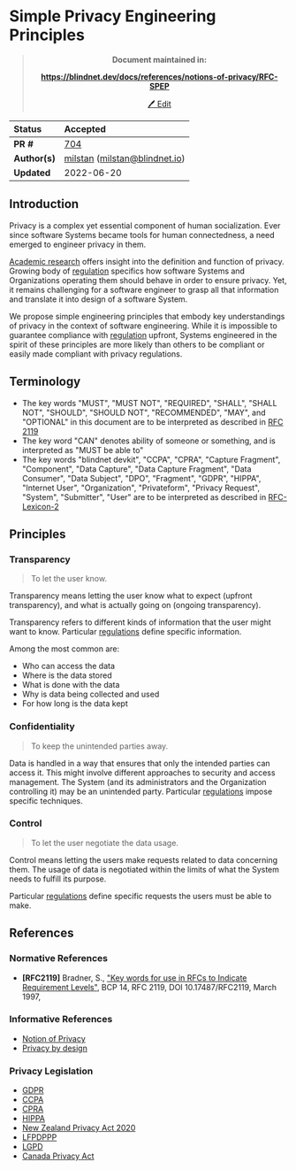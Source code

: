 # Simple Privacy Engineering Principles

> <p align="center"><strong>Document maintained in:</strong></p>
>
> <p align="center">
> <a href="https://blindnet.dev/docs/references/notions-of-privacy/RFC-SPEP"><strong>https://blindnet.dev/docs/references/notions-of-privacy/RFC-SPEP</strong></a>
> </p>
>
> <p align="center"><a href="https://github.com/blindnet-io/blindnet.dev/edit/main/docs/08-references/01-notions-of-privacy/02-RFC-SPEP.md">🖊️ Edit</a></p>


| Status        | Accepted                                                                              |
| :------------ | :------------------------------------------------------------------------------------- |
| **PR #**      | [704](https://github.com/blindnet-io/product-management/pull/704)                    |
| **Author(s)** | [milstan](https://github.com/milstan) (milstan@blindnet.io)                           |
| **Updated**   | 2022-06-20                                                                             |


## Introduction

Privacy is a complex yet essential component of human socialization.
Ever since software Systems became tools for human connectedness, a need emerged to engineer privacy in them.

[Academic research](../notion-of-privacy.md) offers insight into the definition and function of privacy. Growing body of [regulation](#privacy-legislation) specifics how software Systems and Organizations operating them should behave in order to ensure privacy. Yet, it remains challenging for a software engineer to grasp all that information and translate it into design of a software System.

We propose simple engineering principles that embody key understandings of privacy in the context of software engineering.
While it is impossible to guarantee compliance with [regulation](#privacy-legislation) upfront, Systems engineered in the spirit of these principles are more likely than others to be compliant or easily made compliant with privacy regulations.

## Terminology

- The key words "MUST", "MUST NOT", "REQUIRED", "SHALL", "SHALL NOT", "SHOULD", "SHOULD NOT", "RECOMMENDED",  "MAY", and "OPTIONAL" in this document are to be interpreted as described in [RFC 2119](https://datatracker.ietf.org/doc/html/rfc2119)
- The key word "CAN" denotes ability of someone or something, and is interpreted as "MUST be able to"
- The key words "blindnet devkit", "CCPA", "CPRA", "Capture Fragment", "Component", "Data Capture", "Data Capture Fragment", "Data Consumer", "Data Subject", "DPO", "Fragment", "GDPR", "HIPPA", "Internet User", "Organization", "Privateform", "Privacy Request", "System", "Submitter", "User" are to be interpreted as described in [RFC-Lexicon-2](../lexicon/RFC-Lexicon-2.md)


## Principles

### Transparency

> To let the user know.

Transparency means letting the user know what to expect (upfront transparency), and what is actually going on (ongoing transparency).

Transparency refers to different kinds of information that the user might want to know.
Particular [regulations](#privacy-legislation) define specific information.

Among the most common are:

- Who can access the data
- Where is the data stored
- What is done with the data
- Why is data being collected and used
- For how long is the data kept


### Confidentiality

> To keep the unintended parties away.

Data is handled in a way that ensures that only the intended parties can access it.
This might involve different approaches to security and access management.
The System (and its administrators and the Organization controlling it) may be an unintended party.
Particular [regulations](#privacy-legislation) impose specific techniques.

### Control

> To let the user negotiate the data usage.

Control means letting the users make requests related to data concerning them.
The usage of data is negotiated within the limits of what the System needs to fulfill its purpose.

Particular [regulations](#privacy-legislation) define specific requests the users must be able to make.


## References

### Normative References

- **[RFC2119]**  Bradner, S., ["Key words for use in RFCs to Indicate Requirement Levels"](https://datatracker.ietf.org/doc/html/rfc2119), BCP 14, RFC 2119, DOI 10.17487/RFC2119, March 1997,

### Informative References

- [Notion of Privacy](../notion-of-privacy/notion-of-privacy.md)
- [Privacy by design](https://en.wikipedia.org/wiki/Privacy_by_design)

### Privacy Legislation

- [GDPR](https://eur-lex.europa.eu/eli/reg/2016/679/oj)
- [CCPA](https://leginfo.legislature.ca.gov/faces/codes_displayText.xhtml?division=3.&part=4.&lawCode=CIV&title=1.81.5)
- [CPRA](https://vig.cdn.sos.ca.gov/2020/general/pdf/topl-prop24.pdf)
- [HIPPA](https://www.govinfo.gov/content/pkg/PLAW-104publ191/html/PLAW-104publ191.htm)
- [New Zealand Privacy Act 2020](https://www.legislation.govt.nz/act/public/2020/0031/latest/LMS23333.html)
- [LFPDPPP](https://www.diputados.gob.mx/LeyesBiblio/pdf/LFPDPPP.pdf)
- [LGPD](https://gdpr.eu/gdpr-vs-lgpd/)
- [Canada Privacy Act](https://www.priv.gc.ca/en/privacy-topics/privacy-laws-in-canada/the-privacy-act/)
